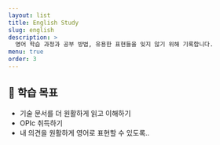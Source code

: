 ```yaml
---
layout: list
title: English Study
slug: english
description: >
  영어 학습 과정과 공부 방법, 유용한 표현들을 잊지 않기 위해 기록합니다.
menu: true
order: 3
---
```


## 🎯 학습 목표

- 기술 문서를 더 원활하게 읽고 이해하기
- OPIc 취득하기
- 내 의견을 원활하게 영어로 표현할 수 있도록..
